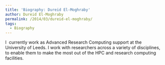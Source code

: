 ```yaml
---
title: 'Biography: Dureid El-Moghraby'
author: Dureid El-Moghraby
permalink: /2014/03/dureid-el-moghraby/
tags:
  - Biography
---
```

I  currently work as Advanced Research Computing support at the University of Leeds. I work with researchers across a variety of disciplines, to enable them to make the most out of the HPC and research computing facilities.
